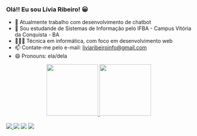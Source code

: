 ### Olá!! Eu sou Lívia Ribeiro!  😀

- 🔭 Atualmente trabalho com desenvolvimento de chatbot
- 🌱 Sou estudande de Sistemas de Informação pelo IFBA - Campus Vitória da Conquista - BA
- 👩🏻‍🎓 Técnica em informática, com foco em desenvolvimento web
- 📫 Contate-me pelo e-mail: liviaribeiroinfo@gmail.com 
- 😄 Pronouns: ela/dela

<div align = "center">
  
  <a href="https://github.com/lviaribeiro">
  <img height="140em" src="https://github-readme-stats.vercel.app/api?username=lviaribeiro&show_icons=true&theme=dracula&include_all_commits=true&count_private=true"/> 
  <img height = "140em" src = "https://github-readme-stats.vercel.app/api/top-langs/?username=lviaribeiro&layout=compact&langs_count=7&theme=dracula" />
</div><div style = "display: inline_block"> <br>
  
  
  <div>
  <a href="https://api.whatsapp.com/send?phone=5577991693949&text=Ol%C3%A1!%20" target="_blank"><img src="https://img.shields.io/badge/WhatsApp-25D366?style=for-the-badge&logo=whatsapp&logoColor=white" target="_blank">   </a> 
  <a href = "https://t.me/lviaribeiro"><img src="https://img.shields.io/badge/Telegram-2CA5E0?style=for-the-badge&logo=telegram&logoColor=white" target="_blank"></a>
  <a href = "mailto:liviaribeiroinfo@gmail.com"><img src="https://img.shields.io/badge/Gmail-D14836?style=for-the-badge&logo=gmail&logoColor=white" target="_blank"></a>
    <a href = "https://www.linkedin.com/in/livia-ribeiro-in/"><img src="https://img.shields.io/badge/LinkedIn-0077B5?style=for-the-badge&logo=linkedin&logoColor=white" target="_blank"></a>
 

    
  </div>

  
